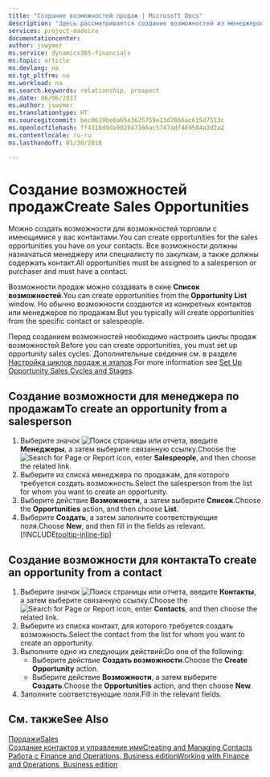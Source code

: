 ```yaml
---
title: "Создание возможностей продаж | Microsoft Docs"
description: "Здесь рассматривается создание возможностей из менеджеров по продажам или контактов в Finance and Operations, Business edition."
services: project-madeira
documentationcenter: 
author: jswymer
ms.service: dynamics365-financials
ms.topic: article
ms.devlang: na
ms.tgt_pltfrm: na
ms.workload: na
ms.search.keywords: relationship, prospect
ms.date: 06/06/2017
ms.author: jswymer
ms.translationtype: HT
ms.sourcegitcommit: bec0619be0a65e3625759e13d2866ac615d7513c
ms.openlocfilehash: ff4318d9da902847166ac5747adf469584a3d2a2
ms.contentlocale: ru-ru
ms.lasthandoff: 01/30/2018

---
```

# <a name="create-sales-opportunities"></a><span data-ttu-id="07ed6-103">Создание возможностей продаж</span><span class="sxs-lookup"><span data-stu-id="07ed6-103">Create Sales Opportunities</span></span>
<span data-ttu-id="07ed6-104">Можно создать возможности для возможностей торговли с имеющимися у вас контактами.</span><span class="sxs-lookup"><span data-stu-id="07ed6-104">You can create opportunities for the sales opportunities you have on your contacts.</span></span> <span data-ttu-id="07ed6-105">Все возможности должны назначаться менеджеру или специалисту по закупкам, а также должны содержать контакт.</span><span class="sxs-lookup"><span data-stu-id="07ed6-105">All opportunities must be assigned to a salesperson or purchaser and must have a contact.</span></span>

<span data-ttu-id="07ed6-106">Возможности продаж можно создавать в окне **Список возможностей**.</span><span class="sxs-lookup"><span data-stu-id="07ed6-106">You can create opportunities from the **Opportunity List** window.</span></span> <span data-ttu-id="07ed6-107">Но обычно возможности создаются из конкретных контактов или менеджеров по продажам.</span><span class="sxs-lookup"><span data-stu-id="07ed6-107">But you typically will create opportunities from the specific contact or salespeople.</span></span>

<span data-ttu-id="07ed6-108">Перед созданием возможностей необходимо настроить циклы продаж возможностей.</span><span class="sxs-lookup"><span data-stu-id="07ed6-108">Before you can create opportunities, you must set up opportunity sales cycles.</span></span> <span data-ttu-id="07ed6-109">Дополнительные сведения см. в разделе [Настройка циклов продаж и этапов](marketing-how-setup-opportunity-sales-cycles-stages.md).</span><span class="sxs-lookup"><span data-stu-id="07ed6-109">For more information see [Set Up Opportunity Sales Cycles and Stages](marketing-how-setup-opportunity-sales-cycles-stages.md).</span></span>

## <a name="to-create-an-opportunity-from-a-salesperson"></a><span data-ttu-id="07ed6-110">Создание возможности для менеджера по продажам</span><span class="sxs-lookup"><span data-stu-id="07ed6-110">To create an opportunity from a salesperson</span></span>
1. <span data-ttu-id="07ed6-111">Выберите значок ![Поиск страницы или отчета](media/ui-search/search_small.png "Значок поиска страницы или отчета"), введите **Менеджеры**, а затем выберите связанную ссылку.</span><span class="sxs-lookup"><span data-stu-id="07ed6-111">Choose the ![Search for Page or Report](media/ui-search/search_small.png "Search for Page or Report icon") icon, enter **Salespeople**, and then choose the related link.</span></span>
2. <span data-ttu-id="07ed6-112">Выберите из списка менеджера по продажам, для которого требуется создать возможность.</span><span class="sxs-lookup"><span data-stu-id="07ed6-112">Select the salesperson from the list for whom you want to create an opportunity.</span></span>
3. <span data-ttu-id="07ed6-113">Выберите действие **Возможности**, а затем выберите **Список**.</span><span class="sxs-lookup"><span data-stu-id="07ed6-113">Choose the **Opportunities** action, and then choose **List**.</span></span>
4. <span data-ttu-id="07ed6-114">Выберите **Создать**, а затем заполните соответствующие поля.</span><span class="sxs-lookup"><span data-stu-id="07ed6-114">Choose **New**, and then fill in the fields as relevant.</span></span> [!INCLUDE[tooltip-inline-tip](includes/tooltip-inline-tip_md.md)]  



## <a name="to-create-an-opportunity-from-a-contact"></a><span data-ttu-id="07ed6-115">Создание возможности для контакта</span><span class="sxs-lookup"><span data-stu-id="07ed6-115">To create an opportunity from a contact</span></span>
1. <span data-ttu-id="07ed6-116">Выберите значок ![Поиск страницы или отчета](media/ui-search/search_small.png "Значок поиска страницы или отчета"), введите **Контакты**, а затем выберите связанную ссылку.</span><span class="sxs-lookup"><span data-stu-id="07ed6-116">Choose the ![Search for Page or Report](media/ui-search/search_small.png "Search for Page or Report icon") icon, enter **Contacts**, and then choose the related link.</span></span>
2. <span data-ttu-id="07ed6-117">Выберите из списка контакт, для которого требуется создать возможность.</span><span class="sxs-lookup"><span data-stu-id="07ed6-117">Select the contact from the list for whom you want to create an opportunity.</span></span>
3. <span data-ttu-id="07ed6-118">Выполните одно из следующих действий:</span><span class="sxs-lookup"><span data-stu-id="07ed6-118">Do one of the following:</span></span>
   * <span data-ttu-id="07ed6-119">Выберите действие **Создать возможности**.</span><span class="sxs-lookup"><span data-stu-id="07ed6-119">Choose the **Create Opportunity** action.</span></span>
   * <span data-ttu-id="07ed6-120">Выберите действие **Возможности**, а затем выберите **Создать**.</span><span class="sxs-lookup"><span data-stu-id="07ed6-120">Choose the  **Opportunities** action, and then choose **New**.</span></span>
4. <span data-ttu-id="07ed6-121">Заполните соответствующие поля.</span><span class="sxs-lookup"><span data-stu-id="07ed6-121">Fill in the relevant fields.</span></span>

## <a name="see-also"></a><span data-ttu-id="07ed6-122">См. также</span><span class="sxs-lookup"><span data-stu-id="07ed6-122">See Also</span></span>
[<span data-ttu-id="07ed6-123">Продажи</span><span class="sxs-lookup"><span data-stu-id="07ed6-123">Sales</span></span>](sales-manage-sales.md)  
[<span data-ttu-id="07ed6-124">Создание контактов и управление ими</span><span class="sxs-lookup"><span data-stu-id="07ed6-124">Creating and Managing Contacts</span></span>](marketing-contacts.md)  
[<span data-ttu-id="07ed6-125">Работа с Finance and Operations, Business edition</span><span class="sxs-lookup"><span data-stu-id="07ed6-125">Working with Finance and Operations, Business edition</span></span>](ui-work-product.md)

